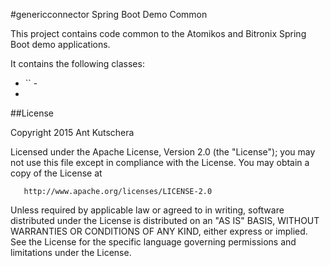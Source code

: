 #genericconnector Spring Boot Demo Common

This project contains code common to the Atomikos and Bitronix Spring Boot demo applications.

It contains the following classes:

- `` - 
- 


##License

 Copyright 2015 Ant Kutschera

   Licensed under the Apache License, Version 2.0 (the "License");
   you may not use this file except in compliance with the License.
   You may obtain a copy of the License at

       http://www.apache.org/licenses/LICENSE-2.0

   Unless required by applicable law or agreed to in writing, software
   distributed under the License is distributed on an "AS IS" BASIS,
   WITHOUT WARRANTIES OR CONDITIONS OF ANY KIND, either express or implied.
   See the License for the specific language governing permissions and
   limitations under the License.
